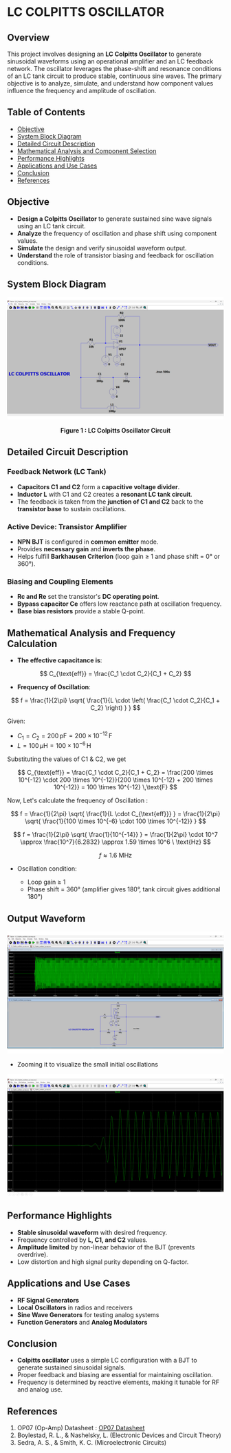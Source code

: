 # LC COLPITTS OSCILLATOR

## Overview

This project involves designing an **LC Colpitts Oscillator** to generate sinusoidal waveforms using an operational amplifier and an LC feedback network. The oscillator leverages the phase-shift and resonance conditions of an LC tank circuit to produce stable, continuous sine waves. The primary objective is to analyze, simulate, and understand how component values influence the frequency and amplitude of oscillation.

## Table of Contents

- [Objective](#objective)  
- [System Block Diagram](#system-block-diagram)  
- [Detailed Circuit Description](#detailed-circuit-description)  
- [Mathematical Analysis and Component Selection](#mathematical-analysis-and-component-selection)  
- [Performance Highlights](#performance-highlights)  
- [Applications and Use Cases](#applications-and-use-cases)  
- [Conclusion](#conclusion)  
- [References](#references)

## Objective

- **Design a Colpitts Oscillator** to generate sustained sine wave signals using an LC tank circuit.
- **Analyze** the frequency of oscillation and phase shift using component values.
- **Simulate** the design and verify sinusoidal waveform output.
- **Understand** the role of transistor biasing and feedback for oscillation conditions.

## System Block Diagram

![Block Diagram](Block_Diagram.png)

<p align="center"><strong>Figure 1 : LC Colpitts Oscillator Circuit</strong></p>

## Detailed Circuit Description

### Feedback Network (LC Tank)

- **Capacitors C1 and C2** form a **capacitive voltage divider**.
- **Inductor L** with C1 and C2 creates a **resonant LC tank circuit**.
- The feedback is taken from the **junction of C1 and C2** back to the **transistor base** to sustain oscillations.

### Active Device: Transistor Amplifier

- **NPN BJT** is configured in **common emitter** mode.
- Provides **necessary gain** and **inverts the phase**.
- Helps fulfill **Barkhausen Criterion** (loop gain ≥ 1 and phase shift = 0° or 360°).

### Biasing and Coupling Elements

- **Rc and Re** set the transistor's **DC operating point**.
- **Bypass capacitor Ce** offers low reactance path at oscillation frequency.
- **Base bias resistors** provide a stable Q-point.

## Mathematical Analysis and Frequency Calculation


- **The effective capacitance is**:

$$
C_{\text{eff}} = \frac{C_1 \cdot C_2}{C_1 + C_2}
$$

- **Frequency of Oscillation**:

 $$
f = \frac{1}{2\pi} \sqrt{ \frac{1}{L \cdot \left( \frac{C_1 \cdot C_2}{C_1 + C_2} \right) } }
$$

Given:

- $C_1 = C_2 = 200\,\mathrm{pF} = 200 \times 10^{-12}\,\mathrm{F}$
- $L = 100\,\mu\mathrm{H} = 100 \times 10^{-6}\,\mathrm{H}$

Substituting the values of C1 & C2, we get   

$$
C_{\text{eff}} = \frac{C_1 \cdot C_2}{C_1 + C_2} = \frac{200 \times 10^{-12} \cdot 200 \times 10^{-12}}{200 \times 10^{-12} + 200 \times 10^{-12}} = 100 \times 10^{-12} \,\text{F}
$$

Now, Let's calculate the frequency of Oscillation :

$$
f = \frac{1}{2\pi} \sqrt{ \frac{1}{L \cdot C_{\text{eff}}} } = \frac{1}{2\pi} \sqrt{ \frac{1}{100 \times 10^{-6} \cdot 100 \times 10^{-12}} }
$$

$$
f = \frac{1}{2\pi} \sqrt{ \frac{1}{10^{-14}} } = \frac{1}{2\pi} \cdot 10^7 \approx \frac{10^7}{6.2832} \approx 1.59 \times 10^6 \ \text{Hz}
$$


$$
f \approx 1.6\ \text{MHz}
$$





- Oscillation condition:

  - Loop gain ≥ 1  
  - Phase shift = 360° (amplifier gives 180°, tank circuit gives additional 180°)
 
## Output Waveform

![Block Diagram](Output_0.png)

- Zooming it to visualize the small initial oscillations

![Block Diagram](Output_1.png)


## Performance Highlights

- **Stable sinusoidal waveform** with desired frequency.
- Frequency controlled by **L, C1, and C2** values.
- **Amplitude limited** by non-linear behavior of the BJT (prevents overdrive).
- Low distortion and high signal purity depending on Q-factor.

## Applications and Use Cases

- **RF Signal Generators**
- **Local Oscillators** in radios and receivers
- **Sine Wave Generators** for testing analog systems
- **Function Generators** and **Analog Modulators**

## Conclusion

- **Colpitts oscillator** uses a simple LC configuration with a BJT to generate sustained sinusoidal signals.
- Proper feedback and biasing are essential for maintaining oscillation.
- Frequency is determined by reactive elements, making it tunable for RF and analog use.

## References
1. OP07 (Op-Amp) Datasheet : [OP07 Datasheet](OP07.PDF)
2. Boylestad, R. L., & Nashelsky, L. (Electronic Devices and Circuit Theory)
3. Sedra, A. S., & Smith, K. C. (Microelectronic Circuits)
